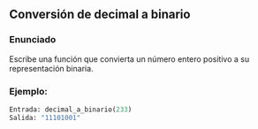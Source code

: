 ## Conversión de decimal a binario

### Enunciado
Escribe una función que convierta un número entero positivo a su representación binaria.

### Ejemplo:
```python
Entrada: decimal_a_binario(233)
Salida: "11101001"